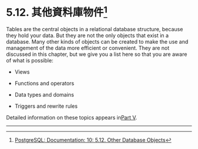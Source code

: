 # 5.12. 其他資料庫物件[^1]

Tables are the central objects in a relational database structure, because they hold your data. But they are not the only objects that exist in a database. Many other kinds of objects can be created to make the use and management of the data more efficient or convenient. They are not discussed in this chapter, but we give you a list here so that you are aware of what is possible:

* Views

* Functions and operators

* Data types and domains

* Triggers and rewrite rules

Detailed information on these topics appears in[Part V](https://www.postgresql.org/docs/10/static/server-programming.html).

---



[^1]: [PostgreSQL: Documentation: 10: 5.12. Other Database Objects](https://www.postgresql.org/docs/10/static/ddl-others.html)


